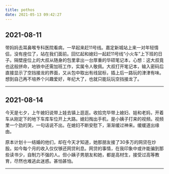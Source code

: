 ```yaml
---
title: pothos
date: 2021-05-13 09:42:27
---
```




## 2021-08-11 

 带妈妈去耳鼻喉专科医院看病，一早起来赶11号线。嘉定新城站上来一对年轻情侣，没有座位了，站在我们面前。回忆起和媳妇一起赶11号线“小火车”上下班的日子。隔壁座位上的大叔从随身的包里拿出一台厚重的华硕笔记本，心想：这大叔竟也这般拼命，地铁中还需加班工作，实属令人敬佩。大叔打开笔记本，输入密码后直接显示了空挡接龙的界面，又从包中取出有线鼠标，插上后一路玩的津津有味。想到自己再不培养个兴趣爱好，年纪大了，也就只能玩玩空挡接龙了。

---

## 2021-08-14
 今天是七夕，上午媳妇说带上娃去镇上逛逛。收拾完毕带上媳妇、娃和老妈，开着车从刚定下的地下车库车位开上大路。媳妇掏出手机，是小姨子打来的视频。视频里一个劲的哭，一句话说不出。在媳妇不断安慰下，渐渐缓过神来。缓缓道出缘由。

 原本计划十一结婚的他们，却在今天才知道，她那朋友接了30多万的网贷在炒股。如今每个月的收入仅仅够还网贷利息。网贷的事情，在我印象中或许能骗到那些读书少，自制力不强的人。但小姨子男朋友和她，都是高材生，接受过高等教育，尽然也难逃此迷惑。甚怕甚怕。

---

